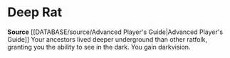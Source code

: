 ﻿---
id: '72'
name: Deep Rat
rarity: Common
source: '[[DATABASE/source/Advanced Player''s Guide|Advanced Player''s Guide]]'
type: Heritage

---
# Deep Rat

**Source** [[DATABASE/source/Advanced Player's Guide|Advanced Player's Guide]] 
Your ancestors lived deeper underground than other ratfolk, granting you the ability to see in the dark. You gain darkvision.